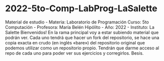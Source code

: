 # 2022-5to-Comp-LabProg-LaSalette
Material de estudio - Materia: Laboratorio de Programación Curso: 5to Computación - Profesora: María Belén Hipólito - Año: 2022 - Instituto: La Salette
Bienvenidos!
En la rama principal voy a estar subiendo material que podrán ver.
Cada uno tendrá que hacer un fork del repositorio, 
se hace una copia exacta en crudo (en inglés «bare») del repositorio original que podemos utilizar como un repositorio propio.
Tendrán que darme acceso al repo de cada uno para poder ver sus ejercicios y corregirlos.
Besis.
